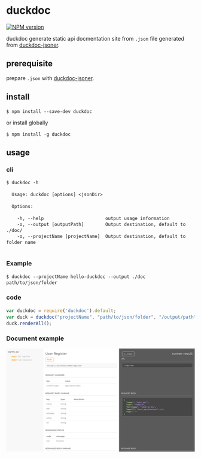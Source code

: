 # duckdoc
[![NPM version](https://img.shields.io/npm/v/duckdoc.svg?style=flat-square)](https://npmjs.org/package/duckdoc)

duckdoc generate static api docmentation site from `.json`  file generated from [duckdoc-jsoner](https://github.com/popodidi/duckdoc-jsoner).

## prerequisite

prepare `.json` with [duckdoc-jsoner](https://github.com/popodidi/duckdoc-jsoner).

## install


```
$ npm install --save-dev duckdoc
```

or install globally

```
$ npm install -g duckdoc
```

## usage

### cli

```
$ duckdoc -h

  Usage: duckdoc [options] <jsonDir>

  Options:

    -h, --help                       output usage information
    -o, --output [outputPath]        Output destination, default to ./doc/
    -o, --projectName [projectName]  Output destination, default to folder name


```

### Example

```
$ duckdoc --projectName hello-duckdoc --output ./doc path/to/json/folder 
```

### code

```js
var duckdoc = require('duckdoc').default;
var duck = duckdoc("projectName", "path/to/json/folder", "/output/path");
duck.renderAll();

```

### Document example
![img](./img/api_doc.png)